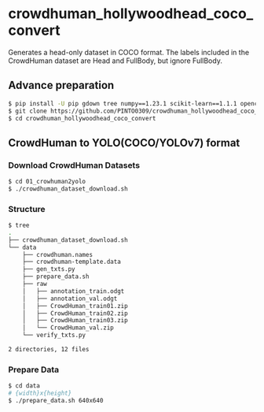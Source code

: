 # crowdhuman_hollywoodhead_coco_convert
Generates a head-only dataset in COCO format. The labels included in the CrowdHuman dataset are Head and FullBody, but ignore FullBody.

## Advance preparation
```bash
$ pip install -U pip gdown tree numpy==1.23.1 scikit-learn==1.1.1 opencv-python==4.6.0 --user
$ git clone https://github.com/PINTO0309/crowdhuman_hollywoodhead_coco_convert.git
$ cd crowdhuman_hollywoodhead_coco_convert
```
## CrowdHuman to YOLO(COCO/YOLOv7) format
### Download CrowdHuman Datasets
```bash
$ cd 01_crowhuman2yolo
$ ./crowdhuman_dataset_download.sh
```
### Structure
```bash
$ tree
.
├── crowdhuman_dataset_download.sh
└── data
    ├── crowdhuman.names
    ├── crowdhuman-template.data
    ├── gen_txts.py
    ├── prepare_data.sh
    ├── raw
    │   ├── annotation_train.odgt
    │   ├── annotation_val.odgt
    │   ├── CrowdHuman_train01.zip
    │   ├── CrowdHuman_train02.zip
    │   ├── CrowdHuman_train03.zip
    │   └── CrowdHuman_val.zip
    └── verify_txts.py

2 directories, 12 files
```
### Prepare Data
```bash
$ cd data
# {width}x{height}
$ ./prepare_data.sh 640x640
```
